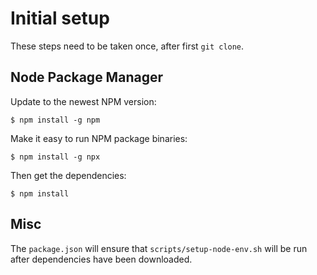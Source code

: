# Initial setup

These steps need to be taken once, after first `git clone`.

## Node Package Manager

Update to the newest NPM version:
    
    $ npm install -g npm

Make it easy to run NPM package binaries:

    $ npm install -g npx

Then get the dependencies:

    $ npm install

## Misc

The `package.json` will ensure that `scripts/setup-node-env.sh` will be run after dependencies have been downloaded.
